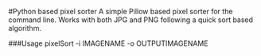 #Python based pixel sorter
A simple Pillow based pixel sorter for the command line. Works with both JPG and PNG following a quick sort based algorithm.

###Usage
pixelSort -i IMAGENAME -o OUTPUTIMAGENAME
